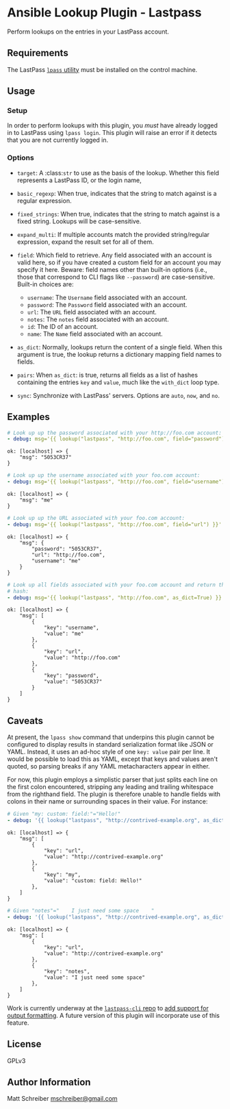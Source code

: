 # Ansible Lookup Plugin - Lastpass

Perform lookups on the entries in your LastPass account.

## Requirements

The LastPass [`lpass`
utility](https://lastpass.github.io/lastpass-cli/lpass.1.html) must be
installed on the control machine.

## Usage

### Setup

In order to perform lookups with this plugin, you *must* have already logged in
to LastPass using `lpass login`.  This plugin will raise an error if it detects
that you are not currently logged in.

### Options

- `target`: A :class:`str` to use as the basis of the lookup.
    Whether this field represents a LastPass ID, or the login name,

- `basic_regexp`: When true, indicates that the string to match against is a
  regular expression.
- `fixed_strings`: When true, indicates that the string to match against is a
  fixed string.  Lookups will be case-sensitive.
- `expand_multi`: If multiple accounts match the provided string/regular
  expression, expand the result set for all of them.
- `field`: Which field to retrieve.  Any field associated with
  an account is valid here, so if you have created a custom field for
  an account you may specify it here.  Beware: field names other
  than built-in options (i.e., those that correspond to CLI flags
  like `--password`) are case-sensitive.  Built-in choices are:
    - `username`:  The `Username` field associated with an account.
    - `password`:  The `Password` field associated with an account.
    - `url`:  The `URL` field associated with an account.
    - `notes`:  The `notes` field associated with an account.
    - `id`:  The ID of an account.
    - `name`:  The `Name` field associated with an account.
- `as_dict`: Normally, lookups return the content of a single field.  When this
  argument is true, the lookup returns a dictionary mapping field names to
  fields.
- `pairs`: When `as_dict`: is true, returns all fields as a list of hashes
  containing the entries `key` and `value`, much like the `with_dict`
  loop type.
- `sync`: Synchronize with LastPass' servers.  Options are `auto`, `now`, and
  `no`.

## Examples

```yaml
# Look up up the password associated with your http://foo.com account:
- debug: msg='{{ lookup("lastpass", "http://foo.com", field="password") }}'
```

```
ok: [localhost] => {
    "msg": "5053CR37"
}
```

```yaml
# Look up up the username associated with your foo.com account:
- debug: msg='{{ lookup("lastpass", "http://foo.com", field="username") }}'
```

```
ok: [localhost] => {
    "msg": "me"
}
```

```yaml
# Look up up the URL associated with your foo.com account:
- debug: msg='{{ lookup("lastpass", "http://foo.com", field="url") }}'
```

```
ok: [localhost] => {
    "msg": {
        "password": "5053CR37",
        "url": "http://foo.com",
        "username": "me"
    }
}
```

```yaml
# Look up all fields associated with your foo.com account and return them as a
# hash:
- debug: msg='{{ lookup("lastpass", "http://foo.com", as_dict=True) }}'
```

```
ok: [localhost] => {
    "msg": [
        {
            "key": "username",
            "value": "me"
        },
        {
            "key": "url",
            "value": "http://foo.com"
        },
        {
            "key": "password",
            "value": "5053CR37"
        }
    ]
}
```

## Caveats

At present, the `lpass show` command that underpins this plugin cannot be
configured to display results in standard serialization format like JSON or
YAML.  Instead, it uses an ad-hoc style of one `key: value` pair per line.
It would be possible to load this as YAML, except that keys and values aren't
quoted, so parsing breaks if any YAML metacharacters appear in either.

For now, this plugin employs a simplistic parser that just splits each line on
the first colon encountered, stripping any leading and trailing whitespace from
the righthand field.  The plugin is therefore unable to handle fields with
colons in their name or surrounding spaces in their value.  For instance:

```yaml
# Given "my: custom: field:"="Hello!"
- debug: '{{ lookup("lastpass", "http://contrived-example.org", as_dict=True, pairs=True) }}'
```

```
ok: [localhost] => {
    "msg": [
        {
            "key": "url",
            "value": "http://contrived-example.org"
        },
        {
            "key": "my",
            "value": "custom: field: Hello!"
        },
    ]
}
```

```yaml
# Given "notes"="    I just need some space    "
- debug: '{{ lookup("lastpass", "http://contrived-example.org", as_dict=True, pairs=True) }}'
```

```
ok: [localhost] => {
    "msg": [
        {
            "key": "url",
            "value": "http://contrived-example.org"
        },
        {
            "key": "notes",
            "value": "I just need some space"
        },
    ]
}
```

Work is currently underway at the [`lastpass-cli`
repo](https://github.com/lastpass/lastpass-cli) to [add support for
output
formatting](https://github.com/lastpass/lastpass-cli/tree/topic-user-format-strings).
A future version of this plugin will incorporate use of this feature.

## License

GPLv3

## Author Information

Matt Schreiber <mschreiber@gmail.com>

